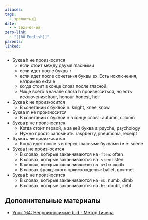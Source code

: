 ```yaml
---
aliases: 
tags:
  - зрелость/🌱
date:
  - - 2024-04-08
zero-link:
  - "[[00 English]]"
parents: 
linked:
---
```

- Буква h не произносится
	- если стоит между двумя гласными
	- если идет после буквы r
	- если идет после сочетания буквы ex. Есть исключения, например exhale
	- когда стоит в конце слова после гласной.
	- Чаще всего в начале слова h произноситься, но есть исключения: hour, honour, honest, heir
- Буква k не произносится
	- В сочетании с буквой n: knight, knee, know
- Буква m не произносится
	- В сочетании с буквой n в конце слова: autumn, column
- Буква p не произносится
	- Когда стоит первой, а за ней буква s: psyche, psychology
	- Нужно просто запомнить: raspberry, pneumonia, receipt
- Буква c не произносится
	- Когда идет после s и перед гласными буквами i и e: scene
- Буква t не произносится
	- В словах, которые заканчиваются на `-ften`: often
	- В словах, которые заканчиваются на `-sten`: listen
	- В словах, которые заканчиваются на `-stle`: castle
	- В словах францзского происхождения: ballet, gourmet
- Буква b не произносится
	- В словах, которые заканчиваются на `-mb`: numb, climb
	- В словах, которые заканчиваются на `-bt`: doubt, debt

## Дополнительные материалы
- [Урок 164: Непроизносимые b, d - Метод Тичера](https://puzzle-english.com/teacher/class2?lesson=822)